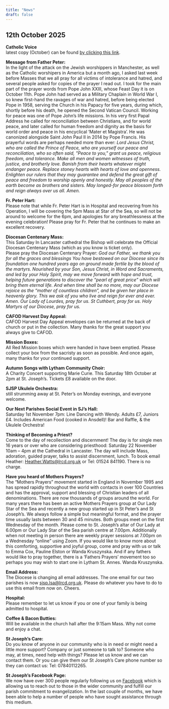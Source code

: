 ```yaml
---
title: "News"
draft: false
---
```

## 12th October 2025

**Catholic Voice**  
latest copy (October) can be found [by clicking this link](https://issuu.com/cathcom/docs/lancaster_oct_2025).

**Message from Father Peter:**  
In the light of the attack on the Jewish worshippers in Manchester, as well as the Catholic worshipers in America but a month ago, I asked last week before Masses that we all pray for all victims of intolerance and hatred, and several people asked for copies of the prayer I read out. I took for the main part of the prayer words from Pope John XXIII, whose Feast Day it is on October 11th. Pope John had served as a Military Chaplain in World War I, so knew first-hand the ravages of war and hatred, before being elected Pope in 1958, serving the Church in his Papacy for five years, during which, shortly before his death, he opened the Second Vatican Council. Working for peace was one of Pope John’s life missions. In his very first Papal Address he called for reconciliation between Christians, and for world peace, and later called for human freedom and dignity as the basis for world order and peace in his encyclical ‘Mater et Magistra’. He was canonized alongside Saint John Paul II in 2014 by Pope Francis. His prayerful words are perhaps needed more than ever:  *Lord Jesus Christ, who are called the Prince of Peace, who are yourself our peace and reconciliation, who so often said, "Peace to you," grant us peace, religious freedom, and tolerance.  Make all men and women witnesses of truth, justice, and brotherly love. Banish from their hearts whatever might endanger peace. Replace stoney hearts with hearts of love and openness.  Enlighten our rulers that they may guarantee and defend the great gift of peace and freedom to worship openly and honestly.  May all peoples of the earth become as brothers and sisters. May longed-for peace blossom forth and reign always over us all. Amen.*  

**Fr. Peter Hart:**  
Please note that while Fr. Peter Hart is in Hospital and recovering from his Operation, I will be covering the 5pm Mass at Star of the Sea, so will not be around to welcome for the 6pm, and apologies for any breathlessness at the evening celebration! Please pray for Fr. Peter that he continues to make an excellent recovery.  

**Diocesan Centenary Mass:**  
This Saturday In Lancaster cathedral the Bishop will celebrate the Official Diocesan Centenary Mass (which as you know is ticket only).  
Please pray the Diocesan Centenary Prayer:  *God our Father, we thank you for all the graces and blessings You have bestowed on our Diocese since its foundation one hundred years ago on ground made fertile by the blood of the martyrs.  Nourished by your Son, Jesus Christ, in Word and Sacraments, and led by your Holy Spirit, may we move forward with hope and trust, helping future generations to discover the “pearl of great price” which will bring them eternal life.  And when time shall be no more, may our Diocese rejoice as the “mother of countless children”, and be given her place in heavenly glory.  This we ask of you who live and reign for ever and ever. Amen. Our Lady of Lourdes, pray for us. St Cuthbert, pray for us. Holy Martyrs of our Diocese, pray for us.*  

**CAFOD Harvest Day Appeal:**  
CAFOD Harvest Day Appeal envelopes can be returned at the back of church or put in the collection. Many thanks for the great support you always give to CAFOD.  

**Mission Boxes:**  
All Red Mission boxes which were handed in have been emptied. Please collect your box from the sacristy as soon as possible. And once again, many thanks for your continued support.  

**Autumn Songs with Lytham Community Choir:**  
A Charity Concert supporting Marie Curie.  This Saturday 18th October at 2pm at St. Joseph’s.  Tickets £8 available on the door.  

**SJSP Ukulele Orchestra:**  
still strumming away at St. Peter’s on Monday evenings, and everyone welcome.  

**Our Next Parishes Social Event in SJ’s Hall:**  
Saturday 1st November 7pm: Line Dancing with Wendy. Adults £7, Juniors £4. Includes American Food (cooked in Ansdell)! Bar and Raffle, & the Ukulele Orchestra!

**Thinking of Becoming a Priest?**  
Come to the day of recollection and discernment! The day is for single men 16 years or over who are considering priesthood: Saturday 22 November 10am – 4pm at the Cathedral in Lancaster. The day will include Mass, adoration, guided prayer, talks to assist discernment, lunch. To book email Heather: [Heather.Watts@lrcd.org.uk](mailto:Heather.Watts@lrcd.org.uk) or Tel: 01524 841190. There is no charge.

**Have you heard of Mothers Prayers?**  
The “Mothers Prayers” movement started in England in November 1995 and has spread rapidly throughout the world with contacts in over 100 Countries and has the approval, support and blessing of Christian leaders of all denominations. There are now thousands of groups around the world. For many years there has been an active Mothers Prayers group at Our Lady Star of the Sea and recently a new group started up in St Peter’s and St Joseph’s.  We always follow a simple but meaningful format, and the prayer time usually lasts between 30 and 45 minutes. Both groups meet on the first Wednesday of the month.  Please come to St. Joseph’s altar of Our Lady at 6.00pm or Our Lady Star of the Sea parish centre at 7.00pm. Additionally when not meeting in person there are weekly prayer sessions at 7.00pm on a Wednesday “online” using  Zoom. If you would like to know more about this comforting, supportive and joyful group, come and pray with us or talk to Emma Cox, Pauline Elston or Wanda Kruszynska. And if any fathers would like to pray together, there is a ‘Fathers Prayers’ movement too so perhaps you may wish to start one in Lytham St. Annes. Wanda Kruszynska.  

**Email Address:**  
The Diocese is changing all email addresses. The one email for our two parishes is now [sjsp.lsa@lrcd.org.uk](mailto:sjsp.lsa@lrcd.org.uk). Please do whatever you have to do to use this email from now on. Cheers.  

**Hospital:**  
Please remember to let us know if you or one of your family is being admitted to hospital.

**Coffee & Bacon Butties:**  
Will be available in the church hall after the 9:15am Mass. Why not come and enjoy a chat.

**St Joseph’s Care:**  
Do you know of anyone in our community who is in need or might need a little more support? Company or just someone to talk to? Someone who may, at times, need help with things? Please let us know and we can contact them. Or you can give them our St Joseph’s Care phone number so they can contact us: Tel: 07840112265.

**St Joseph’s Facebook Page:**  
We now have over 300 people regularly following us on [Facebook](https://www.facebook.com/pages/St-Josephs-Roman-Catholic-Church-Ansdell/230000653837017) which is allowing us to reach out to those in the wider community and fulfill our parish commitment to evangelization. In the last couple of months, we have been able to help a number of people who have sought assistance through this medium.
